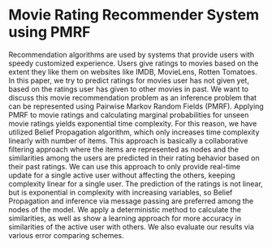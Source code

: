 # Movie Rating Recommender System using PMRF
Recommendation algorithms are used by systems that provide users with speedy customized experience. Users give ratings to movies based on the extent they like them on websites like IMDB, MovieLens, Rotten Tomatoes. In this paper, we try to predict ratings for movies user has not given yet, based on the ratings user has given to other movies in past. We want to discuss this movie recommendation problem as an inference problem that can be represented using Pairwise Markov Random Fields (PMRF). Applying PMRF to movie ratings and calculating marginal probabilities for unseen movie ratings yields exponential time complexity. For this reason, we have utilized Belief Propagation algorithm, which only increases time complexity linearly with number of items. This approach is basically a collaborative filtering approach where the items are represented as nodes and the similarities among the users are predicted in their rating behavior based on their past ratings. We can use this approach to only provide real-time update for a single active user without affecting the others, keeping complexity linear for a single user. The prediction of the ratings is not linear, but is exponential in complexity with increasing variables, so Belief Propagation and inference via message passing are preferred among the nodes of the model. We apply a deterministic method to calculate the similarities, as well as show a learning approach for more accuracy in similarities of the active user with others. We also evaluate our results via various error comparing schemes.
